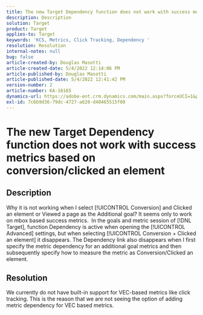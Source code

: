 ```yaml
---
title: The new Target Dependency function does not work with success metrics based on conversion/clicked an element
description: Description
solution: Target
product: Target
applies-to: Target
keywords: 'KCS, Metrics, Click Tracking, Dependency '
resolution: Resolution
internal-notes: null
bug: false
article-created-by: Douglas Masotti
article-created-date: 5/4/2022 12:14:06 PM
article-published-by: Douglas Masotti
article-published-date: 5/4/2022 12:41:42 PM
version-number: 2
article-number: KA-16165
dynamics-url: https://adobe-ent.crm.dynamics.com/main.aspx?forceUCI=1&pagetype=entityrecord&etn=knowledgearticle&id=3d4781ad-a3cb-ec11-a7b6-6045bd00d7cd
exl-id: 7c6b9d36-79dc-4727-a620-d40465515f00
---
```

# The new Target Dependency function does not work with success metrics based on conversion/clicked an element

## Description


Why it is not working when I select [!UICONTROL Conversion] and Clicked an element or Viewed a page as the Additional goal? It seems only to work on mbox based success metrics. 
In the goals and metric session of [!DNL Target], function Dependency is active when opening the [!UICONTROL Advanced] settings, but when selecting [!UICONTROL Conversion + Clicked an element] it disappears. The Dependency link also disappears when I first specify the metric dependency for an additional goal metrics and then subsequently specify how to measure the metric as Conversion/Clicked an element.


## Resolution


We currently do not have built-in support for VEC-based metrics like click tracking. This is the reason that we are not seeing the option of adding metric dependency for VEC based metrics.
